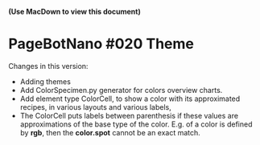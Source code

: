 **(Use MacDown to view this document)**

# PageBotNano #020 Theme

Changes in this version:

* Adding themes
* Add ColorSpecimen.py generator for colors overview charts.
* Add element type ColorCell, to show a color with its approximated recipes, in various layouts and various labels,
* The ColorCell puts labels between parenthesis if these values are approximations of the base type of the color. E.g. of a color is defined by **rgb**, then the **color.spot** cannot be an exact match.



